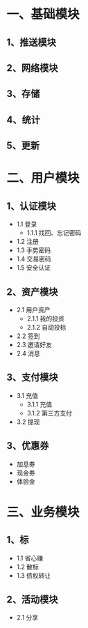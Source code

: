 # 一、基础模块

## 1、推送模块

## 2、网络模块

## 3、存储

## 4、统计

## 5、更新


# 二、用户模块

## 1、认证模块
- 1.1 登录
	- 1.1.1 找回、忘记密码
- 1.2 注册
- 1.3 手势密码
- 1.4 交易密码
- 1.5 安全认证

## 2、资产模块

- 2.1 用户资产
	- 2.1.1 我的投资
	- 2.1.2 自动投标
- 2.2 签到
- 2.3 邀请好友
- 2.4 消息 

## 3、支付模块

- 3.1 充值
	- 3.1.1 充值
	- 3.1.2 第三方支付
- 3.2 提现

## 3、优惠券

- 加息券
- 现金券
- 体验金

# 三、业务模块

## 1、标

- 1.1 省心赚
- 1.2 散标
- 1.3 债权转让

## 2、活动模块

- 2.1 分享




